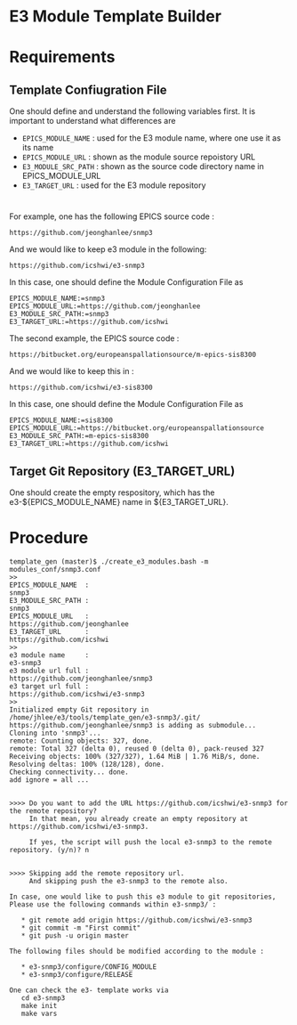 E3 Module Template Builder
====

# Requirements

## Template Confiugration File
One should define and understand the following variables first. It is important to understand what differences are

* ```EPICS_MODULE_NAME```  : used for the E3 module name, where one use it as its name
* ```EPICS_MODULE_URL```   : shown as the module source repoistory URL
* ```E3_MODULE_SRC_PATH``` : shown as the source code directory name in EPICS_MODULE_URL
* ```E3_TARGET_URL```      : used for the E3 module repository 

# 
For example, one has the following EPICS source code :
```
https://github.com/jeonghanlee/snmp3
```
And we would like to keep e3 module in the following:
```
https://github.com/icshwi/e3-snmp3
```

In this case, one should define the Module Configuration File as 

```
EPICS_MODULE_NAME:=snmp3
EPICS_MODULE_URL:=https://github.com/jeonghanlee
E3_MODULE_SRC_PATH:=snmp3
E3_TARGET_URL:=https://github.com/icshwi
```

The second example, the EPICS source code : 
```
https://bitbucket.org/europeanspallationsource/m-epics-sis8300
```
And we would like to keep this in :
```
https://github.com/icshwi/e3-sis8300
```

In this case, one should define the Module Configuration File as 

```
EPICS_MODULE_NAME:=sis8300
EPICS_MODULE_URL:=https://bitbucket.org/europeanspallationsource
E3_MODULE_SRC_PATH:=m-epics-sis8300
E3_TARGET_URL:=https://github.com/icshwi
```

## Target Git Repository (E3_TARGET_URL)

One should create the empty respository, which has the e3-${EPICS_MODULE_NAME} name  in ${E3_TARGET_URL}.


# Procedure 

```
template_gen (master)$ ./create_e3_modules.bash -m modules_conf/snmp3.conf
>> 
EPICS_MODULE_NAME  :                                                         snmp3
E3_MODULE_SRC_PATH :                                                         snmp3
EPICS_MODULE_URL   :                                https://github.com/jeonghanlee
E3_TARGET_URL      :                                     https://github.com/icshwi
>> 
e3 module name     :                                                      e3-snmp3
e3 module url full :                          https://github.com/jeonghanlee/snmp3
e3 target url full :                            https://github.com/icshwi/e3-snmp3
>> 
Initialized empty Git repository in /home/jhlee/e3/tools/template_gen/e3-snmp3/.git/
https://github.com/jeonghanlee/snmp3 is adding as submodule...
Cloning into 'snmp3'...
remote: Counting objects: 327, done.
remote: Total 327 (delta 0), reused 0 (delta 0), pack-reused 327
Receiving objects: 100% (327/327), 1.64 MiB | 1.76 MiB/s, done.
Resolving deltas: 100% (128/128), done.
Checking connectivity... done.
add ignore = all ... 


>>>> Do you want to add the URL https://github.com/icshwi/e3-snmp3 for the remote repository?
     In that mean, you already create an empty repository at https://github.com/icshwi/e3-snmp3.

     If yes, the script will push the local e3-snmp3 to the remote repository. (y/n)? n


>>>> Skipping add the remote repository url. 
     And skipping push the e3-snmp3 to the remote also.

In case, one would like to push this e3 module to git repositories,
Please use the following commands within e3-snmp3/ :

   * git remote add origin https://github.com/icshwi/e3-snmp3
   * git commit -m "First commit"
   * git push -u origin master

The following files should be modified according to the module : 

   * e3-snmp3/configure/CONFIG_MODULE
   * e3-snmp3/configure/RELEASE

One can check the e3- template works via 
   cd e3-snmp3
   make init
   make vars
```
